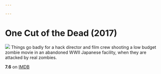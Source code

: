 ```yaml
---

---
```


# One Cut of the Dead (2017)
![](https://m.media-amazon.com/images/M/MV5BY2RhNTVhMTEtMzgyNi00NDg1LWIwYjktOTcxNDQyM2ZjNDE1XkEyXkFqcGdeQXVyMTY1NzY2NA@@._V1_SX300.jpg)
Things go badly for a hack director and film crew shooting a low budget zombie movie in an abandoned WWII Japanese facility, when they are attacked by real zombies.

**7.6** on [IMDB](https://www.imdb.com/title/tt7914416)
